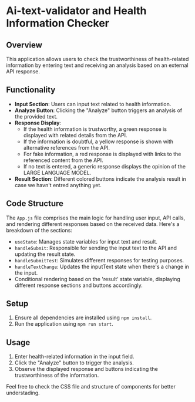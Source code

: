 # Ai-text-validator and Health Information Checker

## Overview
This application allows users to check the trustworthiness of health-related information by entering text and receiving an analysis based on an external API response.

## Functionality
- **Input Section**: Users can input text related to health information.
- **Analyze Button**: Clicking the "Analyze" button triggers an analysis of the provided text.
- **Response Display**:
  - If the health information is trustworthy, a green response is displayed with related details from the API.
  - If the information is doubtful, a yellow response is shown with alternative references from the API.
  - For fake information, a red response is displayed with links to the referenced content from the API.
  - If no text is entered, a generic response displays the opinion of the LARGE LANGUAGE MODEL.
- **Result Section**: Different colored buttons indicate the analysis result in case we havn't entred anything yet.

## Code Structure
The `App.js` file comprises the main logic for handling user input, API calls, and rendering different responses based on the received data. Here's a breakdown of the sections:
- `useState`: Manages state variables for input text and result.
- `handleSubmit`: Responsible for sending the input text to the API and updating the result state.
- `handleSubmitTest`: Simulates different responses for testing purposes.
- `handleTextChange`: Updates the inputText state when there's a change in the input.
- Conditional rendering based on the 'result' state variable, displaying different response sections and buttons accordingly.

## Setup
1. Ensure all dependencies are installed using `npm install`.
2. Run the application using `npm run start`.

## Usage
1. Enter health-related information in the input field.
2. Click the "Analyze" button to trigger the analysis.
3. Observe the displayed response and buttons indicating the trustworthiness of the information.

Feel free to check the CSS file and structure of components for better understading.
